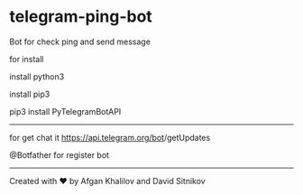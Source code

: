 # telegram-ping-bot
Bot for check ping and send message

for install 

install python3

install pip3

pip3 install PyTelegramBotAPI

---------------------

for get chat it
https://api.telegram.org/bot<BotToken>/getUpdates

@Botfather for register bot

---------------------

Created with 	&#10084; by Afgan Khalilov and David Sitnikov 
